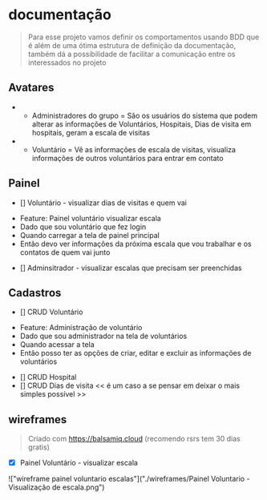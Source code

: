 # documentação

> Para esse projeto vamos definir os comportamentos usando BDD que é além de uma ótima estrutura de definição da documentação, também dá a possibilidade de facilitar a comunicação entre os interessados no projeto

## Avatares

* * Administradores do grupo = São os usuários do sistema que podem alterar as informações de Voluntários, Hospitais, Dias de visita em hospitais, geram a escala de visitas

* * Voluntário = Vê as informações de escala de visitas, visualiza informações de outros voluntários para entrar em contato

## Painel

- [] Voluntário - visualizar dias de visitas e quem vai

* Feature: Painel voluntário visualizar escala
* Dado que sou voluntário que fez login
* Quando carregar a tela de painel principal
* Então devo ver informações da próxima escala que vou trabalhar e os contatos de quem vai junto

- [] Adminsitrador - visualizar escalas que precisam ser preenchidas

## Cadastros

- [] CRUD Voluntário

* Feature: Administração de voluntário
* Dado que sou administrador na tela de voluntários
* Quando acessar a tela
* Então posso ter as opções de criar, editar e excluir as informações de voluntários

- [] CRUD Hospital
- [] CRUD Dias de visita << é um caso a se pensar em deixar o mais simples possível >>

## wireframes

> Criado com https://balsamiq.cloud (recomendo rsrs tem 30 dias gratis)

- [x] Painel Voluntário - visualizar escala

!["wireframe painel voluntario escalas"]("./wireframes/Painel Voluntario - Visualização de escala.png")
